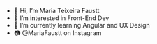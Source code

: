 - 👋 Hi, I’m Maria Teixeira Faustt  
- 👀 I’m interested in Front-End Dev
- 🌱 I’m currently learning Angular and UX Design  
- 📷 @MariaFaustt on Instagram    
   
<!---
MariaLTN/MariaLTN is a ✨ special ✨ repository because its `README.md` (this file) appears on your GitHub profile.
You can click the Preview link to take a look at your changes.
--->
